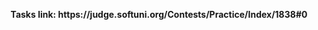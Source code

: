 <p align="center">
  <b>Tasks link: https://judge.softuni.org/Contests/Practice/Index/1838#0</b><br>
</p>
